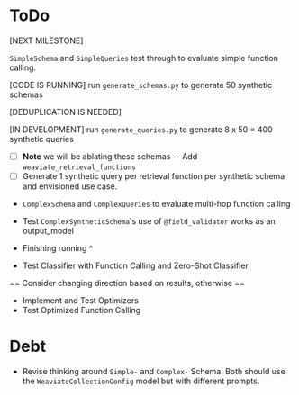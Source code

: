 # ToDo

[NEXT MILESTONE]

`SimpleSchema` and `SimpleQueries` test through to evaluate simple function calling.

[CODE IS RUNNING] run `generate_schemas.py` to generate 50 synthetic schemas

[DEDUPLICATION IS NEEDED]

[IN DEVELOPMENT] run `generate_queries.py` to generate 8 x 50 = 400 synthetic queries

- [ ] **Note** we will be ablating these schemas -- Add `weaviate_retrieval_functions`
- [ ] Generate 1 synthetic query per retrieval function per synthetic schema and envisioned use case.

- `ComplexSchema` and `ComplexQueries` to evaluate multi-hop function calling

- Test `ComplexSyntheticSchema`'s use of `@field_validator` works as an output_model
- Finishing running ^

- Test Classifier with Function Calling and Zero-Shot Classifier

== Consider changing direction based on results, otherwise ==

- Implement and Test Optimizers
- Test Optimized Function Calling

# Debt

- Revise thinking around `Simple-` and `Complex-` Schema. Both should use the `WeaviateCollectionConfig` model but with different prompts.